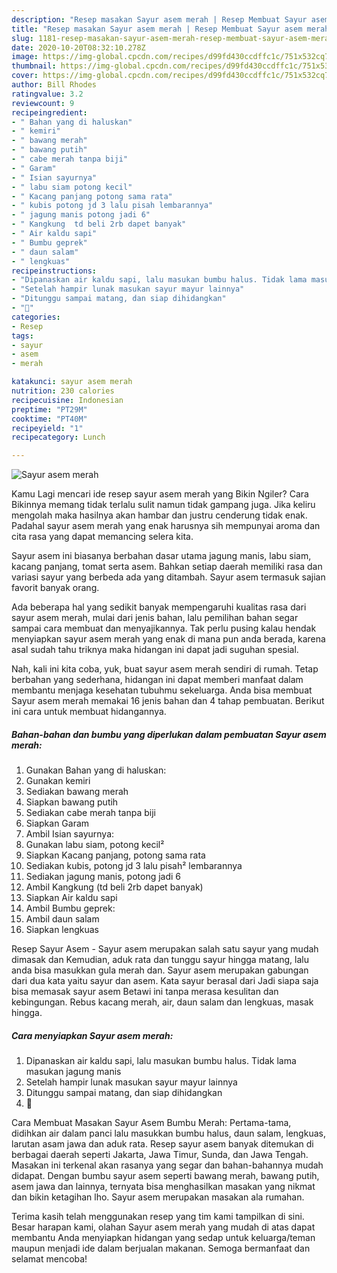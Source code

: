 ```yaml
---
description: "Resep masakan Sayur asem merah | Resep Membuat Sayur asem merah Yang Bikin Ngiler"
title: "Resep masakan Sayur asem merah | Resep Membuat Sayur asem merah Yang Bikin Ngiler"
slug: 1181-resep-masakan-sayur-asem-merah-resep-membuat-sayur-asem-merah-yang-bikin-ngiler
date: 2020-10-20T08:32:10.278Z
image: https://img-global.cpcdn.com/recipes/d99fd430ccdffc1c/751x532cq70/sayur-asem-merah-foto-resep-utama.jpg
thumbnail: https://img-global.cpcdn.com/recipes/d99fd430ccdffc1c/751x532cq70/sayur-asem-merah-foto-resep-utama.jpg
cover: https://img-global.cpcdn.com/recipes/d99fd430ccdffc1c/751x532cq70/sayur-asem-merah-foto-resep-utama.jpg
author: Bill Rhodes
ratingvalue: 3.2
reviewcount: 9
recipeingredient:
- " Bahan yang di haluskan"
- " kemiri"
- " bawang merah"
- " bawang putih"
- " cabe merah tanpa biji"
- " Garam"
- " Isian sayurnya"
- " labu siam potong kecil"
- " Kacang panjang potong sama rata"
- " kubis potong jd 3 lalu pisah lembarannya"
- " jagung manis potong jadi 6"
- " Kangkung  td beli 2rb dapet banyak"
- " Air kaldu sapi"
- " Bumbu geprek"
- " daun salam"
- " lengkuas"
recipeinstructions:
- "Dipanaskan air kaldu sapi, lalu masukan bumbu halus. Tidak lama masukan jagung manis"
- "Setelah hampir lunak masukan sayur mayur lainnya"
- "Ditunggu sampai matang, dan siap dihidangkan"
- "💞"
categories:
- Resep
tags:
- sayur
- asem
- merah

katakunci: sayur asem merah 
nutrition: 230 calories
recipecuisine: Indonesian
preptime: "PT29M"
cooktime: "PT40M"
recipeyield: "1"
recipecategory: Lunch

---
```



![Sayur asem merah](https://img-global.cpcdn.com/recipes/d99fd430ccdffc1c/751x532cq70/sayur-asem-merah-foto-resep-utama.jpg)

Kamu Lagi mencari ide resep sayur asem merah yang Bikin Ngiler? Cara Bikinnya memang tidak terlalu sulit namun tidak gampang juga. Jika keliru mengolah maka hasilnya akan hambar dan justru cenderung tidak enak. Padahal sayur asem merah yang enak harusnya sih mempunyai aroma dan cita rasa yang dapat memancing selera kita.

Sayur asem ini biasanya berbahan dasar utama jagung manis, labu siam, kacang panjang, tomat serta asem. Bahkan setiap daerah memiliki rasa dan variasi sayur yang berbeda ada yang ditambah. Sayur asem termasuk sajian favorit banyak orang.

Ada beberapa hal yang sedikit banyak mempengaruhi kualitas rasa dari sayur asem merah, mulai dari jenis bahan, lalu pemilihan bahan segar sampai cara membuat dan menyajikannya. Tak perlu pusing kalau hendak menyiapkan sayur asem merah yang enak di mana pun anda berada, karena asal sudah tahu triknya maka hidangan ini dapat jadi suguhan spesial.


Nah, kali ini kita coba, yuk, buat sayur asem merah sendiri di rumah. Tetap berbahan yang sederhana, hidangan ini dapat memberi manfaat dalam membantu menjaga kesehatan tubuhmu sekeluarga. Anda bisa membuat Sayur asem merah memakai 16 jenis bahan dan 4 tahap pembuatan. Berikut ini cara untuk membuat hidangannya.

<!--inarticleads1-->

##### Bahan-bahan dan bumbu yang diperlukan dalam pembuatan Sayur asem merah:

1. Gunakan  Bahan yang di haluskan:
1. Gunakan  kemiri
1. Sediakan  bawang merah
1. Siapkan  bawang putih
1. Sediakan  cabe merah tanpa biji
1. Siapkan  Garam
1. Ambil  Isian sayurnya:
1. Gunakan  labu siam, potong kecil²
1. Siapkan  Kacang panjang, potong sama rata
1. Sediakan  kubis, potong jd 3 lalu pisah² lembarannya
1. Sediakan  jagung manis, potong jadi 6
1. Ambil  Kangkung  (td beli 2rb dapet banyak)
1. Siapkan  Air kaldu sapi
1. Ambil  Bumbu geprek:
1. Ambil  daun salam
1. Siapkan  lengkuas


Resep Sayur Asem - Sayur asem merupakan salah satu sayur yang mudah dimasak dan Kemudian, aduk rata dan tunggu sayur hingga matang, lalu anda bisa masukkan gula merah dan. Sayur asem merupakan gabungan dari dua kata yaitu sayur dan asem. Kata sayur berasal dari Jadi siapa saja bisa memasak sayur asem Betawi ini tanpa merasa kesulitan dan kebingungan. Rebus kacang merah, air, daun salam dan lengkuas, masak hingga. 

<!--inarticleads2-->

##### Cara menyiapkan Sayur asem merah:

1. Dipanaskan air kaldu sapi, lalu masukan bumbu halus. Tidak lama masukan jagung manis
1. Setelah hampir lunak masukan sayur mayur lainnya
1. Ditunggu sampai matang, dan siap dihidangkan
1. 💞


Cara Membuat Masakan Sayur Asem Bumbu Merah: Pertama-tama, didihkan air dalam panci lalu masukkan bumbu halus, daun salam, lengkuas, larutan asam jawa dan aduk rata. Resep sayur asem banyak ditemukan di berbagai daerah seperti Jakarta, Jawa Timur, Sunda, dan Jawa Tengah. Masakan ini terkenal akan rasanya yang segar dan bahan-bahannya mudah didapat. Dengan bumbu sayur asem seperti bawang merah, bawang putih, asem jawa dan lainnya, ternyata bisa menghasilkan masakan yang nikmat dan bikin ketagihan lho. Sayur asem merupakan masakan ala rumahan. 

Terima kasih telah menggunakan resep yang tim kami tampilkan di sini. Besar harapan kami, olahan Sayur asem merah yang mudah di atas dapat membantu Anda menyiapkan hidangan yang sedap untuk keluarga/teman maupun menjadi ide dalam berjualan makanan. Semoga bermanfaat dan selamat mencoba!
